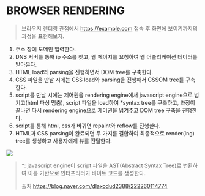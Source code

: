 # BROWSER RENDERING

> 브라우저 렌더링 관점에서 https://example.com 접속 후 화면에 보이기까지의 과정을 표현해보자.



1. 주소 창에 도메인 입력한다.
2. DNS 서버를 통해 ip 주소를 찾고, 웹 페이지를 요청하여 웹 어플리케이션 데이터를 받아온다.
3. HTML load와 parsing을 진행하면서 DOM tree를 구축한다.
4. CSS 파일을 만날 시에는 CSS load와 parsing을 진행해서 CSSOM tree를 구축한다.
5. script를 만날 시에는 제어권을 rendering engine에서 javascript engine으로 넘기고(html 파싱 멈춤), script 파일을 load하여 *syntax tree를 구축하고, 과정이 끝나면 다시 rendering engine으로 제어권을 넘겨주고 DOM tree 구축을 진행한다.
6. script를 통해 html, css가 바뀌면 repaint와 reflow를 진행한다.
7. HTML과 CSS parsing이 완료되면 두 가지를 결합하여 최종적으로 render(ing) tree를 생성하고 사용자에게 뷰를 전달한다.

![](https://developers.google.com/web/fundamentals/performance/critical-rendering-path/images/render-tree-construction.png?hl=ko)



> *: javascript engine이 script 파일을 AST(Abstract Syntax Tree)로 변환하여 이를 기반으로 인터프리터가 바이트 코드를 생성한다.
>
> 출처 https://blog.naver.com/dlaxodud2388/222260114774